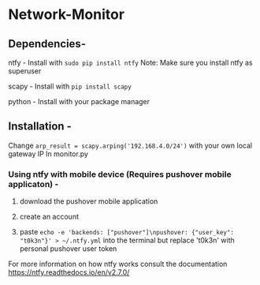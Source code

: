 # Network-Monitor

## Dependencies-

ntfy -
Install with ``` sudo pip install ntfy ```
Note: Make sure you install ntfy as superuser

scapy -
Install with ``` pip install scapy ```

python -
Install with your package manager

## Installation -

Change ``` arp_result = scapy.arping('192.168.4.0/24') ``` with your own local gateway IP
In monitor.py

### Using ntfy with mobile device (Requires pushover mobile applicaton) -

1. download the pushover mobile application

2. create an account

3. paste ``` echo -e 'backends: ["pushover"]\npushover: {"user_key": "t0k3n"}' > ~/.ntfy.yml ``` into the terminal 
but replace 't0k3n' with personal pushover user token

For more information on how ntfy works consult the documentation
https://ntfy.readthedocs.io/en/v2.7.0/




